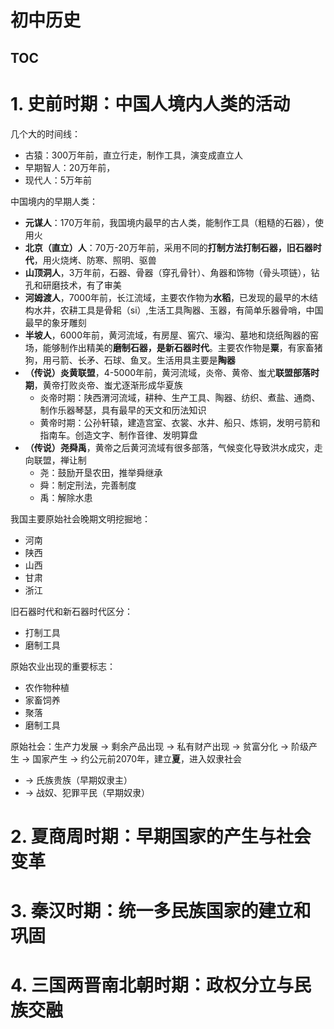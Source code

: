 # 初中历史
[TOC]()
---

# 1. 史前时期：中国人境内人类的活动
几个大的时间线：
- 古猿：300万年前，直立行走，制作工具，演变成直立人
- 早期智人：20万年前，
- 现代人：5万年前

中国境内的早期人类：
- **元谋人**：170万年前，我国境内最早的古人类，能制作工具（粗糙的石器），使用火
- **北京（直立）人**：70万-20万年前，采用不同的**打制方法打制石器，旧石器时代**，用火烧烤、防寒、照明、驱兽
- **山顶洞人**，3万年前，石器、骨器（穿孔骨针）、角器和饰物（骨头项链），钻孔和研磨技术，有了审美
- **河姆渡人**，7000年前，长江流域，主要农作物为**水稻**，已发现的最早的木结构水井，农耕工具是骨耜（si）,生活工具陶器、玉器，有简单乐器骨哨，中国最早的象牙雕刻
- **半坡人**，6000年前，黄河流域，有房屋、窖穴、壕沟、墓地和烧纸陶器的窑场，能够制作出精美的**磨制石器，是新石器时代**。主要农作物是**粟**，有家畜猪狗，用弓箭、长矛、石球、鱼叉。生活用具主要是**陶器**
- **（传说）炎黄联盟**，4-5000年前，黄河流域，炎帝、黄帝、蚩尤**联盟部落时期**，黄帝打败炎帝、蚩尤逐渐形成华夏族
	- 炎帝时期：陕西渭河流域，耕种、生产工具、陶器、纺织、煮盐、通商、制作乐器琴瑟，具有最早的天文和历法知识
	- 黄帝时期：公孙轩辕，建造宫室、衣裳、水井、船只、炼铜，发明弓箭和指南车。创造文字、制作音律、发明算盘
- **（传说）尧舜禹**，黄帝之后黄河流域有很多部落，气候变化导致洪水成灾，走向联盟，禅让制
	- 尧：鼓励开垦农田，推举舜继承
	- 舜：制定刑法，完善制度
	- 禹：解除水患

我国主要原始社会晚期文明挖掘地：
- 河南
- 陕西
- 山西
- 甘肃
- 浙江

旧石器时代和新石器时代区分：
- 打制工具
- 磨制工具

原始农业出现的重要标志：
- 农作物种植
- 家畜饲养
- 聚落
- 磨制工具

原始社会：生产力发展 -\> 剩余产品出现 -\> 私有财产出现  -\> 贫富分化 -\> 阶级产生 -\> 国家产生 -\> 约公元前2070年，建立**夏**，进入奴隶社会
-  -\> 氏族贵族（早期奴隶主）
-  -\> 战奴、犯罪平民（早期奴隶）

# 2. 夏商周时期：早期国家的产生与社会变革

# 3. 秦汉时期：统一多民族国家的建立和巩固

# 4. 三国两晋南北朝时期：政权分立与民族交融

